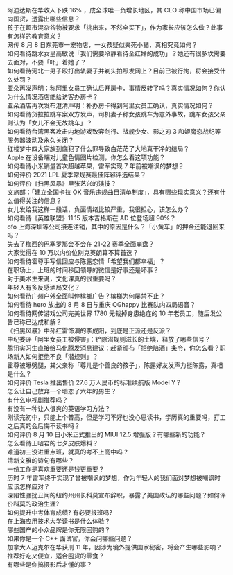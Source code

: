 阿迪达斯在华收入下跌 16% ，成全球唯一负增长地区，其 CEO 称中国市场已偏向国货，透露出哪些信息？  
孩子在超市混杂谷物被要求「挑出来，不然全买下」，作为家长应该怎么做？此事有怎样的教育意义？  
网传 8 月 8 日东莞市一宠物店，一女孩疑似夹死小猫，真相究竟如何？  
如何看待跳水女皇高敏说「我们需要冷静看待全红婵的成功」？她还有很多坎需要去面对，不要「吓」着她了？  
如何看待河北一男子殴打出轨妻子并剃头拍照发网上？目前已被行拘，将会接受什么处罚？  
亚朵再发声明：称阿里女员工确认后开房卡，事情反转了吗？真实情况如何？你认为什么情况酒店能给访客办房卡？  
亚朵酒店再次发布澄清声明：补办房卡得到阿里女员工确认，真实情况如何？  
如何看待货拉拉跳车案双方发声，司机妻子称女孩跳车为意外事故，跳车女孩父亲则认为「女儿不会无故跳车」？  
如何看待台湾黑客攻击内地游戏致弈剑行、战舰少女、影之刃 3 和姬魔恋战纪等服务器波动及永久关闭？  
红楼梦中四大家族到底犯了什么罪导致白茫茫了大地真干净的结局？  
Apple 在设备端对儿童色情图片检测，你怎么看这项功能？  
如何看待小米销量首次超越苹果，雷军实现 7 年前被嘲讽的梦想？  
如何评价 2021 LPL 夏季常规赛最佳阵容评选结果？  
如何评价《扫黑风暴》里张艺兴的演技？  
文旅部：「建立全国卡拉 OK 音乐违规曲目清单制度」，具有哪些现实意义？还有什么值得关注的信息？  
女儿发给我这样一段话，负面情绪比较严重，我很担心，该怎么办？  
如何看待《英雄联盟》11.15 版本吉格斯在 AD 位登场超 90%？  
ofo 上海深圳等公司接连注销，其中的原因是什么？「小黄车」的押金还能退回来吗？  
失去了梅西的巴塞罗那会不会在 21-22 赛季全面崩盘？  
大家觉得在 10 万以内价位别克英朗算不算首选？  
如何看待霍尊手写信回应与陈露恋情「希望我们都幸福」？  
在职场上，上班的时间秒回领导的微信是好事还是坏事？  
对于美术生来说，文化课真的很重要吗？  
年轻人有多反感酒局文化？  
如何看待广州户外全面叫停槟榔广告？槟榔为何屡禁不止？  
如何看待 hero 放出的 8 月 8 日与重庆 QGhappy 比赛队内四局语音？  
如何看待网传游戏公司完美世界 1780 元裁掉身患绝症的 10 年老员工，随后发公告已称已达成和解？  
《扫黑风暴》中孙红雷饰演的李成阳，到底是正派还是反派？  
中纪委评「阿里女员工被侵害」：铲除潜规则滋长的土壤，释放了哪些信号？  
腾讯实习生直接给马化腾发消息建议：赶紧颁布「拒绝陪酒」条令，你怎么看？职场新人如何拒绝不良「潜规则」？  
霍尊被曝劈腿，其父亲称「尊儿是个善良的孩子」，陈露好友发声力挺陈露，真相是什么？  
如何评价 Tesla 推出售价 27.6 万人民币的标准续航版 Model Y？  
怎么让自己放弃一个暗恋了六年的男生？  
有什么电视剧推荐吗？  
有没有一种让人很爽的英语学习方法？  
刚读完初中，只能上个普高，但是学习不好也没心思读书，学历真的重要吗，打工之后真的会后悔不读书吗？  
如何评价 8 月 10 日小米正式推出的 MIUI 12.5 增强版？有哪些新的功能？  
怎么看待王昭君的七夕皮肤爆料？  
难道初三没进重点班，就真的考不上高中吗 ?  
清新文雅的诗句有哪些？  
一份工作是喜欢重要还是钱更重要？  
历时 7 年雷军终于实现了曾被嘲讽的梦想，作为年轻人的我们面对梦想被嘲讽时应该怎样应对？  
深陷性骚扰丑闻的纽约州州长科莫宣布辞职，暴露了美国政坛的哪些问题？如何评价科莫的政治生涯?  
如何提升中考体育成绩? 有必要报班吗?  
在上海应用技术大学读书是什么体验？  
哪些国产的小众品牌是你无限回购的？  
如果你是一个 C++ 面试官，你会问哪些问题？  
加拿大人迈克尔在华获刑 11 年，因涉为境外提供国家秘密，将会产生哪些影响？  
推荐好吃又便宜，适合囤货的零食？  
有哪些是你搞摄影后才懂的事？  

